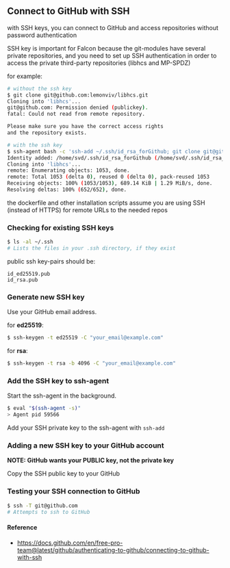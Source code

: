 ## Connect to GitHub with SSH

with SSH keys, you can connect to GitHub and access repositories without password authentication

SSH key is important for Falcon because the git-modules have several private repositories, and you need to set up SSH authentication in order to access the private third-party repositories (libhcs and MP-SPDZ)

for example:
```bash
# without the ssh key
$ git clone git@github.com:lemonviv/libhcs.git
Cloning into 'libhcs'...
git@github.com: Permission denied (publickey).
fatal: Could not read from remote repository.

Please make sure you have the correct access rights
and the repository exists.

# with the ssh key
$ ssh-agent bash -c 'ssh-add ~/.ssh/id_rsa_forGithub; git clone git@github.com:lemonviv/libhcs.git'
Identity added: /home/svd/.ssh/id_rsa_forGithub (/home/svd/.ssh/id_rsa_forGithub)
Cloning into 'libhcs'...
remote: Enumerating objects: 1053, done.
remote: Total 1053 (delta 0), reused 0 (delta 0), pack-reused 1053
Receiving objects: 100% (1053/1053), 689.14 KiB | 1.29 MiB/s, done.
Resolving deltas: 100% (652/652), done.
```

the dockerfile and other installation scripts assume you are using SSH (instead of HTTPS) for remote URLs to the needed repos

### Checking for existing SSH keys

```bash
$ ls -al ~/.ssh
# Lists the files in your .ssh directory, if they exist
```

public ssh key-pairs should be:
```
id_ed25519.pub
id_rsa.pub
```

### Generate new SSH key

Use your GitHub email address.

for **ed25519**:
```bash
$ ssh-keygen -t ed25519 -C "your_email@example.com"
```

for **rsa**:
```bash
$ ssh-keygen -t rsa -b 4096 -C "your_email@example.com"
```

### Add the SSH key to ssh-agent

Start the ssh-agent in the background.
```bash
$ eval "$(ssh-agent -s)"
> Agent pid 59566
```

Add your SSH private key to the ssh-agent with `ssh-add`

### Adding a new SSH key to your GitHub account

**NOTE: GitHub wants your PUBLIC key, not the private key**

Copy the SSH public key to your GitHub


### Testing your SSH connection to GitHub

```bash
$ ssh -T git@github.com
# Attempts to ssh to GitHub
```

#### Reference

- https://docs.github.com/en/free-pro-team@latest/github/authenticating-to-github/connecting-to-github-with-ssh


